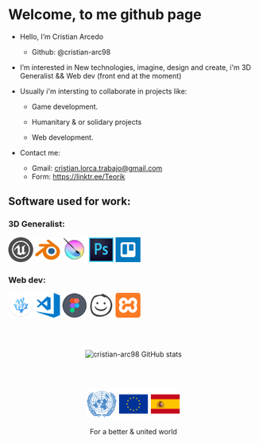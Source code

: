 <h1>Welcome, to me github page</h1>

- Hello, I’m Cristian Arcedo
   + Github: @cristian-arc98

- I’m interested in New technologies, imagine, design and create, i'm 3D Generalist && Web dev (front end at the moment)

- Usually i'm intersting to collaborate in projects like:
   + Game development.
   + Humanitary & or solidary projects


   + Web development.

- Contact me:
   + Gmail: cristian.lorca.trabajo@gmail.com
   + Form: https://linktr.ee/Teorik

 
<head>      
     <link rel="stylesheet" href="./readme_content/styles.css">
      </head> 
  
<body>
<h2>Software used for work: </h2>
<!-- -->
<h3>3D Generalist:</h3>
<div class="img_sec">
<a href="https://www.unrealengine.com"> <img src="./readme_content/ue.png" title="Unreal Engine" alt="" width="50" height="50" /></a>
<a href="https://www.blender.org/"> <img src="./readme_content/blender.png" title="Blender" alt="" width="50" height="50" /></a>
<a href="https://krita.org"> <img src="./readme_content/krita.png" title="Krita" alt="" width="50" height="50" /></a>
<a href="https://www.adobe.com/es/products/photoshop.html"> <img src="./readme_content/photoshop.png" title="Photoshop" alt="" width="50" height="50" /></a>
<a href="https://trello.com"> <img src="./readme_content/trello.png" title="Trello" alt="" width="50" height="50" /></a>
</div>

<div class="img_sec">
<h3>Web dev:</h3>
   
<a href="https://vscodium.com/"> <img src="./readme_content/vscodium.png" title="VSCodium" alt="" width="50" height="50" /></a>
<a href="https://code.visualstudio.com/"> <img src="./readme_content/vscode.png"   title="VSCode"   alt="" width="50" height="50" /></a>
<a href="https://www.figma.com"> <img src="./readme_content/figma.png"    title="Figma"    alt="" width="50" height="50" /></a>
<a href="https://balsamiq.com/"> <img src="./readme_content/balsamiq.png" title="Balsamiq" alt="" width="50" height="50" /></a>
<a href="https://www.apachefriends.org"> <img src="./readme_content/xampp.png"    title="Xampp"    alt="" width="50" height="50" /></a>
</div>

   </br>
   </br>
   
  <div align="center">
   
![cristian-arc98 GitHub stats](https://github-readme-stats.vercel.app/api?username=cristian-arc98&show_icons=true&theme=codeSTACKr)
 
</div>

</br></br>

<div align="center">
<img src="./readme_content/onu11.png" width="60" height="60" />
<img src="./readme_content/eu.png" width="60" height="60" />
<img src="./readme_content/sp.png" width="60" height="60" />
   
   <label>For a better & united world</label>
   </div>
   
   </body>
<!---
cristian-arc98/cristian-arc98 is a ✨ special ✨ repository because its `README.md` (this file) appears on your GitHub profile.
You can click the Preview link to take a look at your changes.
--->
